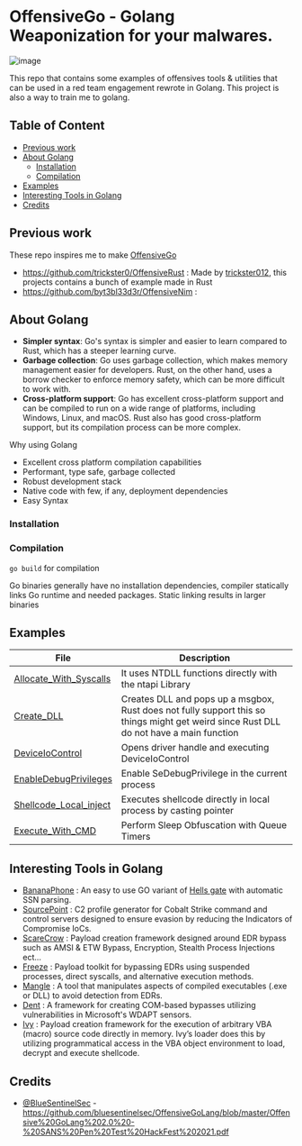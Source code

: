 # OffensiveGo - Golang Weaponization for your malwares.

![image](https://user-images.githubusercontent.com/75935486/220174996-d0a44ce7-6c90-4ec1-b140-c410cfc0fc07.png)


This repo that contains some examples of offensives tools & utilities that can be used in a red team engagement rewrote in Golang. This project is also a way to train me to golang.

## Table of Content

- [Previous work](#previous-work)
- [About Golang](#about-golang)  
  - [Installation](#installation)
  - [Compilation](#compilation)
- [Examples](#examples)
- [Interesting Tools in Golang](#interesting-tools-in-golang)
- [Credits](#credits)

## Previous work

These repo inspires me to make [OffensiveGo](https://github.com/RistBS/OffensiveGo)

- https://github.com/trickster0/OffensiveRust : Made by [trickster012](https://twitter.com/trickster012), this projects contains a bunch of example made in Rust
- https://github.com/byt3bl33d3r/OffensiveNim : 


## About Golang

- **Simpler syntax**: Go's syntax is simpler and easier to learn compared to Rust, which has a steeper learning curve.
- **Garbage collection**: Go uses garbage collection, which makes memory management easier for developers. Rust, on the other hand, uses a borrow checker to enforce memory safety, which can be more difficult to work with.
- **Cross-platform support**: Go has excellent cross-platform support and can be compiled to run on a wide range of platforms, including Windows, Linux, and macOS. Rust also has good cross-platform support, but its compilation process can be more complex.


Why using Golang

- Excellent cross platform compilation capabilities
- Performant, type safe, garbage collected
- Robust development stack
- Native code with few, if any, deployment dependencies
- Easy Syntax


### Installation


### Compilation

`go build` for compilation 

Go binaries generally have no installation dependencies, compiler statically links Go runtime and needed packages. Static linking results in larger binaries


## Examples 

| File                                                                                                   | Description                                                                                                                                                                              |
|--------------------------------------------------------------------------------------------------------|------------------------------------------------------------------------------------------------------------------------------------------------------------------------------------------|
| [Allocate_With_Syscalls](../master/Allocate_With_Syscalls/src/main.rs)                                 | It uses NTDLL functions directly with the ntapi Library                                                                                                                                  |
| [Create_DLL](../master/Create_DLL/src/lib.rs)                                                          | Creates DLL and pops up a msgbox, Rust does not fully support this so things might get weird since Rust DLL do not have a main function                                                  |
| [DeviceIoControl](../master/DeviceIoControl/src/main.rs)                                               | Opens driver handle and executing DeviceIoControl                                                                                                                                        |
| [EnableDebugPrivileges](../master/EnableDebugPrivileges/src/main.rs)                                   | Enable SeDebugPrivilege in the current process                                                                                                                                           |
| [Shellcode_Local_inject](../master/Shellcode_Local_inject/src/main.rs)                                 | Executes shellcode directly in local process by casting pointer                                                                                                                          |
| [Execute_With_CMD](../master/Execute_Without_Create_Process/src/main.rs)                               | Perform Sleep Obfuscation with Queue Timers                                                                                                                                               |




## Interesting Tools in Golang

- [BananaPhone](https://github.com/C-Sto/BananaPhone) : An easy to use GO variant of [Hells gate](https://github.com/am0nsec/HellsGate) with automatic SSN parsing.
- [SourcePoint](https://github.com/Tylous/SourcePoint) : C2 profile generator for Cobalt Strike command and control servers designed to ensure evasion by reducing the Indicators of Compromise IoCs.
- [ScareCrow](https://github.com/optiv/ScareCrow) : Payload creation framework designed around EDR bypass such as AMSI & ETW Bypass, Encryption, Stealth Process Injections ect...
- [Freeze](https://github.com/optiv/Freeze) : Payload toolkit for bypassing EDRs using suspended processes, direct syscalls, and alternative execution methods.
- [Mangle](https://github.com/optiv/Mangle) : A tool that manipulates aspects of compiled executables (.exe or DLL) to avoid detection from EDRs.
- [Dent](https://github.com/optiv/Dent) : A framework for creating COM-based bypasses utilizing vulnerabilities in Microsoft's WDAPT sensors.
- [Ivy](https://github.com/optiv/Ivy) : Payload creation framework for the execution of arbitrary VBA (macro) source code directly in memory. Ivy’s loader does this by utilizing programmatical access in the VBA object environment to load, decrypt and execute shellcode.




## Credits

- [@BlueSentinelSec](https://twitter.com/BlueSentinelSec) - https://github.com/bluesentinelsec/OffensiveGoLang/blob/master/Offensive%20GoLang%202.0%20-%20SANS%20Pen%20Test%20HackFest%202021.pdf
